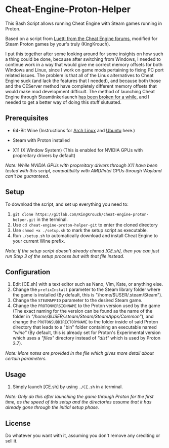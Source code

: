 # Cheat-Engine-Proton-Helper

This Bash Script allows running Cheat Engine with Steam games running in Proton.

Based on a script from [Luetti from the Cheat Engine forums](https://www.cheatengine.org/forum/viewtopic.php?t=584042&sid=63a0518c8066bfea7b97ca3855f0640f), modified for Steam Proton games by your's truly (KingKrouch).

I put this together after some looking around for some insights on how such a thing could be done, because after switching from Windows, I needed to continue work in a way that would give me correct memory offsets for both Windows and Linux, since I work on game mods pertaining to fixing PC port related issues. The problem is that all of the Linux alternatives to Cheat Engine suck (and lack the features that I needed), and because both those and the CEServer method have completely different memory offsets that would make mod development difficult. The method of launching Cheat Engine through Steamtinkerlaunch [has been broken for a while](https://github.com/frostworx/steamtinkerlaunch/wiki/Cheat-Engine), and I needed to get a better way of doing this stuff siutuated.

## Prerequisites
* 64-Bit Wine (Instructions for [Arch Linux](https://wiki.archlinux.org/title/wine#Installation) and [Ubuntu](https://vitux.com/how-to-install-wine-on-ubuntu/) here.)

* Steam with Proton installed

* X11 (X Window System) (This is enabled for NVIDIA GPUs with propreitary drivers by default)

*Note: While NVIDIA GPUs with propreitary drivers through X11 have been tested with this script, compatibility with AMD/Intel GPUs through Wayland can't be guaranteed.*

## Setup

To download the script, and set up everything you need to:
1. ```git clone https://gitlab.com/KingKrouch/cheat-engine-proton-helper.git``` in the terminal.
2. Use ```cd cheat-engine-proton-helper-git``` to enter the cloned directory
3. Use ```chmod +x ./setup.sh``` to mark the setup script as executable.
4. Run ```./setup.sh``` to automatically download and install Cheat Engine to your current Wine prefix.

*Note: If the setup script doesn't already chmod [CE.sh], then you can just run Step 3 of the setup process but with that file instead.*

## Configuration
1. Edit [CE.sh] with a text editor such as Nano, Vim, Kate, or anything else.
2. Change the ```prefixInstall``` parameter to the Steam library folder where the game is installed (By default, this is "/home/$USER/.steam/Steam").
3. Change the ```STEAMAPPID``` parameter to the desired Steam game.
4. Change the ```PROTONVERSIONNAME``` to the Proton version used by the game (The exact naming for the version can be found as the name of the folder in *"/home/$USER/.steam/Steam/SteamApps/Common"*), and change the ```PROTONSUBDIRECTORYNAME``` to the folder inside of said Proton directory that leads to a "bin" folder containing an executable named *"wine"* (By default, this is already set for Proton's Experimental version which uses a *"files"* directory instead of *"dist"* which is used by Proton 3.7).

*Note: More notes are provided in the file which gives more detail about certain parameters.*

## Usage
1. Simply launch [CE.sh] by using ```./CE.sh``` in a terminal.

*Note: Only do this after launching the game through Proton for the first time, as the speed of this setup and the directories assume that it has already gone through the initial setup phase.*

## License
Do whatever you want with it, assuming you don't remove any crediting or sell it.
